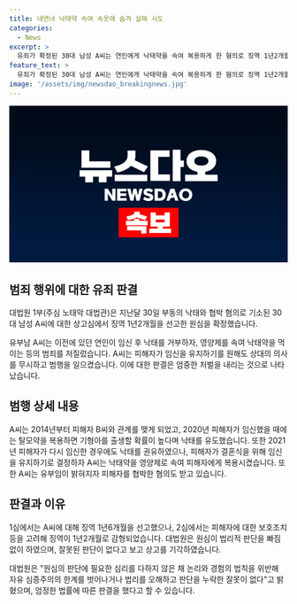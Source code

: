 ```yaml
---
title: 내연녀 낙태약 속여 속옷에 숨겨 살해 시도
categories:
  - News
excerpt: >
  유죄가 확정된 30대 남성 A씨는 연인에게 낙태약을 속여 복용하게 한 혐의로 징역 1년2개월을 선고받았다. A씨는 피해자가 임신을 유지하기를 원할 때에도 낙태를 권유하고 영양제라 속여 낙태약을 먹이는 등 협박과 속임수를 가했다. 대법원은 상고를 기각하며, 원심의 판단에 잘못이 없다고 판시했다. A씨의 행위로 피해자는 상처를 입게 되었고, 이에 대해 대법원은 엄격한 처벌이 필요하다고 판단했다.
feature_text: >
  유죄가 확정된 30대 남성 A씨는 연인에게 낙태약을 속여 복용하게 한 혐의로 징역 1년2개월을 선고받았다. A씨는 피해자가 임신을 유지하기를 원할 때에도 낙태를 권유하고 영양제라 속여 낙태약을 먹이는 등 협박과 속임수를 가했다. 대법원은 상고를 기각하며, 원심의 판단에 잘못이 없다고 판시했다. A씨의 행위로 피해자는 상처를 입게 되었고, 이에 대해 대법원은 엄격한 처벌이 필요하다고 판단했다.
image: '/assets/img/newsdao_breakingnews.jpg'
---
```


<p><img src="/assets/img/newsdao_breakingnews.jpg" alt="pcversion 속보" /></p>

<h2 data-ke-size="size26">범죄 행위에 대한 유죄 판결</h2>

<p data-ke-size="size16">대법원 1부(주심 노태악 대법관)은 지난달 30일 부동의 낙태와 협박 혐의로 기소된 30대 남성 A씨에 대한 상고심에서 징역 1년2개월을 선고한 원심을 확정했습니다.</p>

<p data-ke-size="size16">유부남 A씨는 이전에 있던 연인이 임신 후 낙태를 거부하자, 영양제를 속여 낙태약을 먹이는 등의 범죄를 저질렀습니다. A씨는 피해자가 임신을 유지하기를 원해도 상대의 의사를 무시하고 범행을 일으켰습니다. 이에 대한 판결은 엄중한 처벌을 내리는 것으로 나타났습니다.</p>

<h2 data-ke-size="size26">범행 상세 내용</h2>

<p data-ke-size="size16">A씨는 2014년부터 피해자 B씨와 관계를 맺게 되었고, 2020년 피해자가 임신했을 때에는 탈모약을 복용하면 기형아를 출생할 확률이 높다며 낙태를 유도했습니다. 또한 2021년 피해자가 다시 임신한 경우에도 낙태를 권유하였으나, 피해자가 결혼식을 위해 임신을 유지하기로 결정하자 A씨는 낙태약을 영양제로 속여 피해자에게 복용시켰습니다. 또한 A씨는 유부임이 밝혀지자 피해자를 협박한 혐의도 받고 있습니다.</p>

<h2 data-ke-size="size26">판결과 이유</h2>

<p data-ke-size="size16">1심에서는 A씨에 대해 징역 1년6개월을 선고했으나, 2심에서는 피해자에 대한 보호조치 등을 고려해 징역이 1년2개월로 감형되었습니다. 대법원은 원심이 법리적 판단을 빠짐없이 하였으며, 잘못된 판단이 없다고 보고 상고를 기각하였습니다.</p>

<p data-ke-size="size16">대법원은 "원심의 판단에 필요한 심리를 다하지 않은 채 논리와 경험의 법칙을 위반해 자유 심증주의의 한계를 벗어나거나 법리를 오해하고 판단을 누락한 잘못이 없다"고 밝혔으며, 엄정한 법률에 따른 판결을 했다고 할 수 있습니다.</p>

